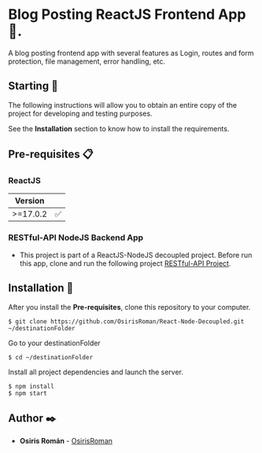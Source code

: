# Blog Posting ReactJS Frontend App 🎉.

A blog posting frontend app with several features as Login, routes and form protection, file management, error handling, etc.

## Starting 🚀

The following instructions will allow you to obtain an entire copy of the project for developing and testing purposes.

See the **Installation** section to know how to install the requirements.

## Pre-requisites 📋

### ReactJS

| Version  |                    |
| -------- | ------------------ |
| >=17.0.2 | :white_check_mark: |

### RESTful-API NodeJS Backend App

- This project is part of a ReactJS-NodeJS decoupled project. Before run this app, clone and run the following project [RESTful-API Project](https://github.com/OsirisRoman/RESTful-API).

## Installation 🔧

After you install the **Pre-requisites**, clone this repository to your computer.

```
$ git clone https://github.com/OsirisRoman/React-Node-Decoupled.git ~/destinationFolder
```

Go to your destinationFolder

```
$ cd ~/destinationFolder
```

Install all project dependencies and launch the server.

```
$ npm install
$ npm start
```

## Author ✒️

- **Osiris Román** - [OsirisRoman](https://github.com/OsirisRoman)
